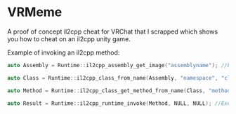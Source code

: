 # VRMeme
A proof of concept il2cpp cheat for VRChat that I scrapped which shows you how to cheat on an il2cpp unity game. <br />

Example of invoking an il2cpp method: 
```cpp
auto Assembly = Runtime::il2cpp_assembly_get_image("assemblyname"); //Example: Assembly-CSharp

auto Class = Runtime::il2cpp_class_from_name(Assembly, "namespace", "className"); //If the namespace is not there, just pass in ""

auto Method = Runtime::il2cpp_class_get_method_from_name(Class, "methodName", 0); //Pass in the target method's name, so if I wanted to attack a method called KillCurrentPlayer(), I'd pass in the name KillCurrentPlayer by itself.

auto Result = Runtime::il2cpp_runtime_invoke(Method, NULL, NULL); //Execute the method and get the result as an Il2CppObject which you can do whatever you want with.
```
